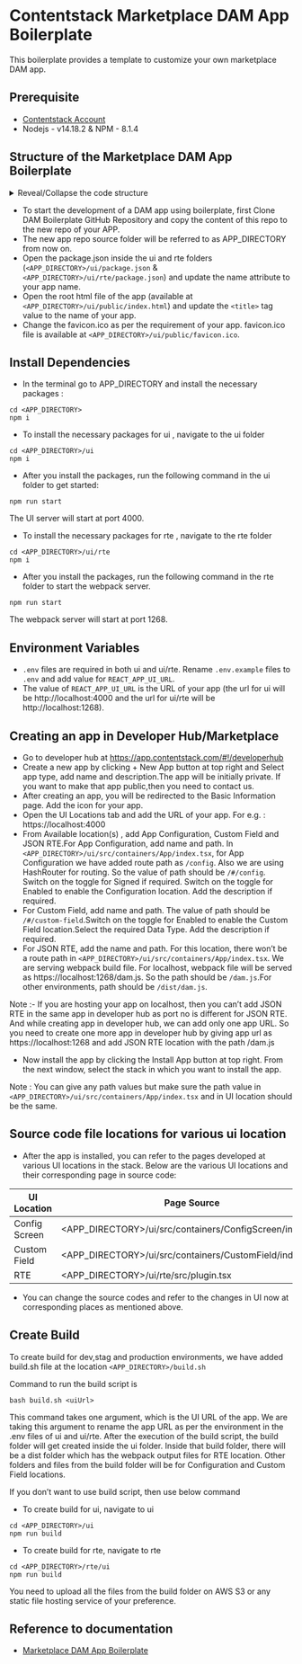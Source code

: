 # Contentstack Marketplace DAM App Boilerplate

This boilerplate provides a template to customize your own marketplace DAM app.

##  Prerequisite

* [Contentstack Account](https://app.contentstack.com/#!/login)
* Nodejs - v14.18.2 & NPM - 8.1.4

## Structure of the Marketplace DAM App Boilerplate
<details>
  <summary>
    Reveal/Collapse the code structure
  </summary>
  
```bash
marketplace-dam-boilerplate-app
|-- ui
    |-- README.md
    |-- babel.config.js
    |-- example
    |   |-- bynder
    |   |   |-- root_config
    |   |   |   |-- index.tsx
    |   |   |-- rte_config
    |   |       |-- index.tsx
    |   |-- cloudinary
    |       |-- root_config
    |       |   |-- index.tsx
    |       |-- rte_config
    |           |-- index.tsx
    |-- gulpFile.js
    |-- jest.CSStub.js
    |-- jest.config.js
    |-- jest.setup.js
    |-- package-lock.json
    |-- package.json
    |-- public
    |   |-- favicon.ico
    |   |-- index.html
    |-- rte
    |   |-- LICENSE
    |   |-- SECURITY.md
    |   |-- custom.d.ts
    |   |-- package-lock.json
    |   |-- package.json
    |   |-- src
    |   |   |-- common
    |   |   |   |-- constants
    |   |   |   |   |-- index.ts
    |   |   |   |-- locale
    |   |   |   |   |-- en-us
    |   |   |   |       |-- index.ts
    |   |   |   |-- utils
    |   |   |       |-- index.js
    |   |   |-- components
    |   |   |   |-- DAMImages
    |   |   |   |   |-- DAMIcon.js
    |   |   |   |   |-- ImageElement.js
    |   |   |   |-- DeleteModal
    |   |   |   |   |-- index.js
    |   |   |   |-- EmbedBtn
    |   |   |   |   |-- index.tsx
    |   |   |   |-- ErrorImage
    |   |   |   |   |-- index.js
    |   |   |   |-- ImageEditModal
    |   |   |   |   |-- index.js
    |   |   |   |-- styles.scss
    |   |   |-- dam.ts
    |   |   |-- plugin.tsx
    |   |   |-- rte_config
    |   |       |-- index.tsx
    |   |-- tsconfig.json
    |   |-- webpack.common.js
    |   |-- webpack.dev.js
    |   |-- webpack.prod.js
    |-- src
    |   |-- common
    |   |   |-- asset
    |   |   |   |-- logo.svg
    |   |   |-- constants
    |   |   |   |-- index.tsx
    |   |   |-- locale
    |   |   |   |-- en-us
    |   |   |       |-- index.ts
    |   |   |-- types
    |   |   |   |-- index.ts
    |   |   |-- utils
    |   |       |-- index.tsx
    |   |-- components
    |   |   |-- ErrorBoundary
    |   |   |   |-- index.tsx
    |   |   |-- WarningMessage
    |   |       |-- index.tsx
    |   |-- containers
    |   |   |-- App
    |   |   |   |-- index.tsx
    |   |   |   |-- styles.scss
    |   |   |-- ConfigScreen
    |   |   |   |-- Components.tsx
    |   |   |   |-- index.spec.tsx
    |   |   |   |-- index.tsx
    |   |   |   |-- styles.scss
    |   |   |-- CustomField
    |   |   |   |-- AssetCard.tsx
    |   |   |   |-- AssetCardContainer.tsx
    |   |   |   |-- DeleteModal.tsx
    |   |   |   |-- index.spec.tsx
    |   |   |   |-- index.tsx
    |   |   |   |-- styles.scss
    |   |   |-- SelectorPage
    |   |       |-- index.spec.tsx
    |   |       |-- index.tsx
    |   |       |-- style.scss
    |   |-- index.css
    |   |-- index.tsx
    |   |-- react-app-env.d.ts
    |   |-- reportWebVitals.ts
    |   |-- root_config
    |   |   |-- CustomComponent.tsx
    |   |   |-- index.tsx
    |   |   |-- utils
    |   |       |-- index.tsx
    |   |-- services
    |       |-- index.ts
    |-- tsconfig.json
|-- build.sh
```

</details>

* To start the development of a DAM app using boilerplate, first Clone DAM Boilerplate GitHub Repository and copy the content of this repo to the new repo of your APP. 
* The new app repo source folder will be referred to as APP_DIRECTORY from now on.
* Open the package.json inside the ui and rte folders (`<APP_DIRECTORY>/ui/package.json` & `<APP_DIRECTORY>/ui/rte/package.json`) and update the name attribute to your app name. 
* Open the root html file of the app (available at `<APP_DIRECTORY>/ui/public/index.html`) and update the `<title>` tag value to the name of your app.
* Change the favicon.ico as per the requirement of your app. favicon.ico file is available at `<APP_DIRECTORY>/ui/public/favicon.ico`.

## Install Dependencies

* In the terminal go to APP_DIRECTORY and install the necessary packages :
```
cd <APP_DIRECTORY> 
npm i
```
* To install the necessary packages for ui , navigate to the ui folder
```
cd <APP_DIRECTORY>/ui 
npm i
``` 
* After you install the packages, run the following command in the ui folder to get started:
```
npm run start
```
The UI server will start at port 4000.
* To install the necessary packages for rte , navigate to the rte folder
```
cd <APP_DIRECTORY>/ui/rte
npm i
```
* After you install the packages, run the following command in the rte folder to start the webpack server.
```
npm run start
```
The webpack server will start at port 1268.

## Environment Variables

* `.env` files are required in both ui and ui/rte. Rename `.env.example` files to `.env` and add value for `REACT_APP_UI_URL`. 
* The value of `REACT_APP_UI_URL` is the URL of your app (the url for ui will be http://localhost:4000 and the url for ui/rte will be http://localhost:1268).

## Creating an app in Developer Hub/Marketplace

* Go to developer hub at https://app.contentstack.com/#!/developerhub
* Create a new app by clicking + New App button at top right and Select app type, add name and description.The app will be initially private. If you want to make that app public,then you need to contact us. 
* After creating an app, you will be redirected to the Basic Information page. Add the icon for your app. 
* Open the UI Locations tab and add the URL of your app. 
For e.g. : https://localhost:4000
* From Available location(s) , add App Configuration, Custom Field and JSON RTE.For App Configuration, add name and path. In `<APP_DIRECTORY>/ui/src/containers/App/index.tsx`, for App Configuration we have added route path as `/config`. Also we are using HashRouter for routing. So the value of path should be `/#/config`. Switch on the toggle for Signed if required. Switch on the toggle for Enabled to enable the Configuration location. Add the description if required.
* For Custom Field, add name and path. The value of path should be `/#/custom-field`.Switch on the toggle for Enabled to enable the Custom Field location.Select the required Data Type. Add the description if required.
* For JSON RTE, add the name and path. For this location, there won’t be a route path in `<APP_DIRECTORY>/ui/src/containers/App/index.tsx`. We are serving webpack build file. For localhost, webpack file will be served as https://localhost:1268/dam.js. So the path should be `/dam.js`.For other environments, path should be `/dist/dam.js`. 

Note :- If you are hosting your app on localhost, then you can’t add JSON RTE in the same app in developer hub as port no is different for JSON RTE. And while creating app in developer hub, we can add only one app URL. So you need to create one more app in developer hub by giving app url as https://localhost:1268 and add JSON RTE location with the path /dam.js

* Now install the app by clicking the Install App button at top right. From the next window, select the stack in which you want to install the app.

Note : You can give any path values but make sure the path value in `<APP_DIRECTORY>/ui/src/containers/App/index.tsx` and in UI location should be the same.

## Source code file locations for various ui location

* After the app is installed, you can refer to the pages developed at various UI locations in the stack. Below are the various UI locations and their corresponding page in source code:

|UI Location      | Page Source                                                 |
|------------     |-------------                                                |
|Config Screen    |<APP_DIRECTORY>/ui/src/containers/ConfigScreen/index.tsx     |
|Custom Field     |<APP_DIRECTORY>/ui/src/containers/CustomField/index.tsx      |
|RTE              |<APP_DIRECTORY>/ui/rte/src/plugin.tsx                        |

* You can change the source codes and refer to the changes in UI now at corresponding places as mentioned above.

## Create Build

To create build for dev,stag and production environments, we have added build.sh file at the location `<APP_DIRECTORY>/build.sh`

Command to run the build script is 
```
bash build.sh <uiUrl>
```

This command takes one argument, which is the UI URL of the app. We are taking this argument to rename the app URL as per the environment in the .env files of ui and ui/rte. 
After the execution of the build script, the build folder will get created inside the ui folder. Inside that build folder, there will be a dist folder which has the webpack output files for RTE location. Other folders and files from the build folder will be for Configuration and Custom Field locations. 

If you don’t want to use build script, then use below command 
* To create build for ui, navigate to ui
```
cd <APP_DIRECTORY>/ui 
npm run build
```
* To create build for rte, navigate to rte
```
cd <APP_DIRECTORY>/rte/ui 
npm run build
```
You need to upload all the files from the build folder on AWS S3 or any static file hosting service of your preference. 

## Reference to documentation

* [Marketplace DAM App Boilerplate](https://docs.google.com/document/d/1xFygYT6v6TjHx7IOKLxonZ-LwRHEGk1qCQGX96sH4to/edit)
